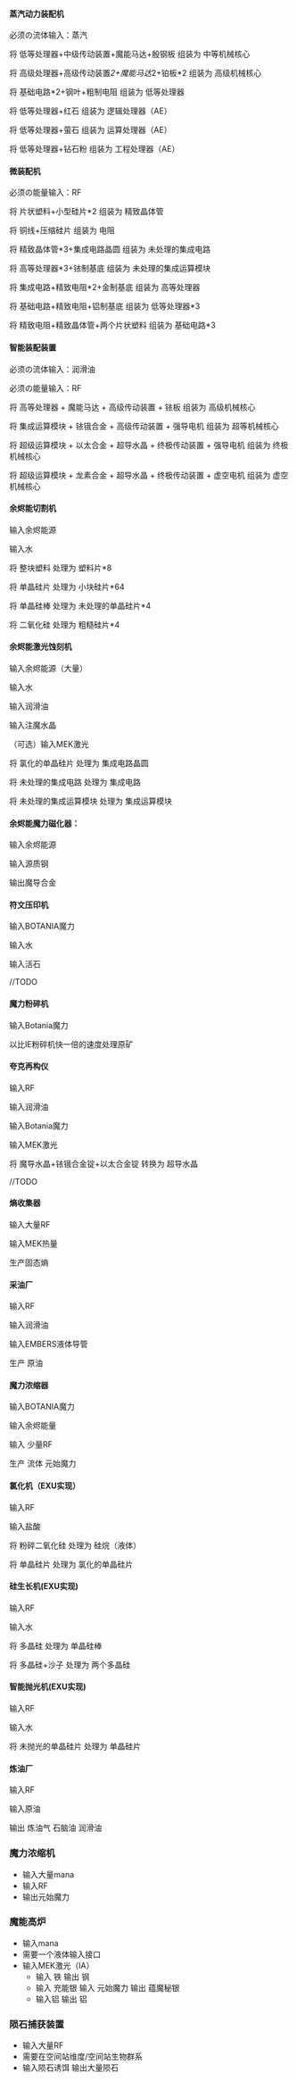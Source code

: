 #### 蒸汽动力装配机

必须の流体输入：蒸汽



将 低等处理器+中级传动装置+魔能马达+殷钢板 组装为 中等机械核心

将 高级处理器+高级传动装置*2+魔能马达*2+铂板*2 组装为 高级机械核心



将 基础电路*2+钢叶+粗制电阻 组装为 低等处理器



将 低等处理器+红石 组装为 逻辑处理器（AE）

将 低等处理器+萤石 组装为 运算处理器（AE）

将 低等处理器+钻石粉 组装为 工程处理器（AE）



#### 微装配机

必须の能量输入：RF

将 片状塑料+小型硅片*2 组装为 精致晶体管

将 铜线+压缩硅片 组装为 电阻

将 精致晶体管*3+集成电路晶圆 组装为 未处理的集成电路

将 高等处理器*3+铱制基底 组装为 未处理的集成运算模块

将 集成电路+精致电阻*2+金制基底 组装为 高等处理器

将 基础电路+精致电阻+铝制基底 组装为 低等处理器*3

将 精致电阻+精致晶体管+两个片状塑料 组装为 基础电路*3



#### 智能装配装置

必须の流体输入：润滑油

必须の能量输入：RF



将 高等处理器 + 魔能马达 + 高级传动装置 + 铱板 组装为 高级机械核心

将 集成运算模块 + 铱锇合金 + 高级传动装置 + 强导电机 组装为 超等机械核心

将 超级运算模块 + 以太合金 + 超导水晶 + 终极传动装置 + 强导电机 组装为 终极机械核心

将 超级运算模块 + 龙素合金 + 超导水晶 + 终极传动装置 + 虚空电机 组装为 虚空机械核心



#### 余烬能切割机

输入余烬能源

输入水

将 整块塑料 处理为 塑料片*8

将 单晶硅片 处理为 小块硅片*64

将 单晶硅棒 处理为 未处理的单晶硅片*4

将 二氧化硅 处理为 粗糙硅片*4



#### 余烬能激光蚀刻机

输入余烬能源（大量）

输入水

输入润滑油

输入注魔水晶

（可选）输入MEK激光

将 氯化的单晶硅片 处理为 集成电路晶圆

将 未处理的集成电路 处理为 集成电路

将 未处理的集成运算模块 处理为 集成运算模块



#### 余烬能魔力磁化器：

输入余烬能源

输入源质钢

输出魔导合金



#### 符文压印机

输入BOTANIA魔力

输入水

输入活石

//TODO



#### 魔力粉碎机

输入Botania魔力

以比IE粉碎机快一倍的速度处理原矿



#### 夸克再构仪

输入RF

输入润滑油

输入Botania魔力

输入MEK激光

将 魔导水晶+铱锇合金锭+以太合金锭 转换为 超导水晶

//TODO



#### 熵收集器

输入大量RF

输入MEK热量

生产固态熵



#### 采油厂

输入RF

输入润滑油

输入EMBERS液体导管

生产 原油



#### 魔力浓缩器

输入BOTANIA魔力

输入余烬能量

输入 少量RF

生产 流体 元始魔力



#### 氯化机（EXU实现）

输入RF

输入盐酸

将 粉碎二氧化硅 处理为 硅烷（液体）

将 单晶硅片 处理为 氯化的单晶硅片



#### 硅生长机(EXU实现)

输入RF

输入水

将 多晶硅 处理为 单晶硅棒

将 多晶硅+沙子 处理为 两个多晶硅



#### 智能抛光机(EXU实现)

输入RF

输入水

将 未抛光的单晶硅片 处理为 单晶硅片



#### 炼油厂

输入RF

输入原油

输出 炼油气 石脑油 润滑油



### 魔力浓缩机

- 输入大量mana
- 输入RF
- 输出元始魔力



### 魔能高炉

- 输入mana
- 需要一个液体输入接口
- 输入MEK激光（IA）
  - 输入 铁 输出 钢
  - 输入 充能银 输入 元始魔力 输出 蕴魔秘银
  - 输入铝 输出 铝



### 陨石捕获装置

- 输入大量RF
- 需要在空间站维度/空间站生物群系
- 输入陨石诱饵 输出大量陨石